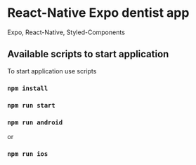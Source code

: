 # React-Native Expo dentist app

Expo, React-Native, Styled-Components

## Available scripts to start application

To start application use scripts

### `npm install`

### `npm run start`

### `npm run android`

or

### `npm run ios`
